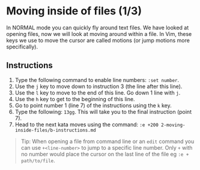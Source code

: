 # Moving inside of files (1/3)

In NORMAL mode you can quickly fly around text files. We have looked at opening files, now we will look at moving around within a file. In Vim, these keys we use to move the cursor are called motions (or jump motions more specifically).

## Instructions

1. Type the following command to enable line numbers: `:set number`.
2. Use the `j` key to move down to instruction 3 (the line after this line).
3. Use the `l` key to move to the end of this line. Go down 1 line with `j`.
4. Use the `h` key to get to the beginning of this line.
5. Go to point number 1 (line 7) of the instructions using the `k` key.
6. Type the following: `13gg`. This will take you to the final instruction (point 7).
7. Head to the next kata moves using the command: `:e +200 2-moving-inside-files/b-instructions.md`

> Tip: When opening a file from command line or an `edit` command you can use `+<line-number>` to jump to a specific line number. Only `+` with no number would place the cursor on the last line of the file eg `:e + path/to/file`.
